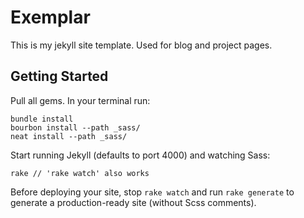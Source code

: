 # Exemplar

This is my jekyll site template. Used for blog and project pages.

## Getting Started

Pull all gems. In your terminal run:

    bundle install
    bourbon install --path _sass/
    neat install --path _sass/

Start running Jekyll (defaults to port 4000) and watching Sass:

    rake // 'rake watch' also works

Before deploying your site, stop `rake watch` and run `rake generate` to generate a production-ready site (without Scss comments).

